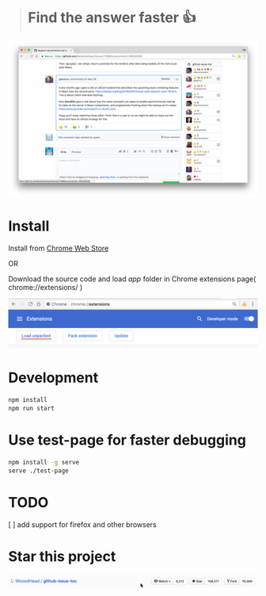 > # Find the answer faster :+1:


![](screenshots/screenshot1.png)

# Install

Install from [Chrome Web Store](https://chrome.google.com/webstore/detail/github-issue-toc/ilbogmmcemabaedfhhfiodlfcejmbnge)

OR

Download the source code and load *app* folder in Chrome extensions page( chrome://extensions/ )

![](screenshots/load-unpack.png)

# Development

```bash
npm install
npm run start
```


# Use test-page for faster debugging

```bash
npm install -g serve
serve ./test-page

```

# TODO
[ ] add support for firefox and other browsers

# Star this project
![](screenshots/star.gif)

